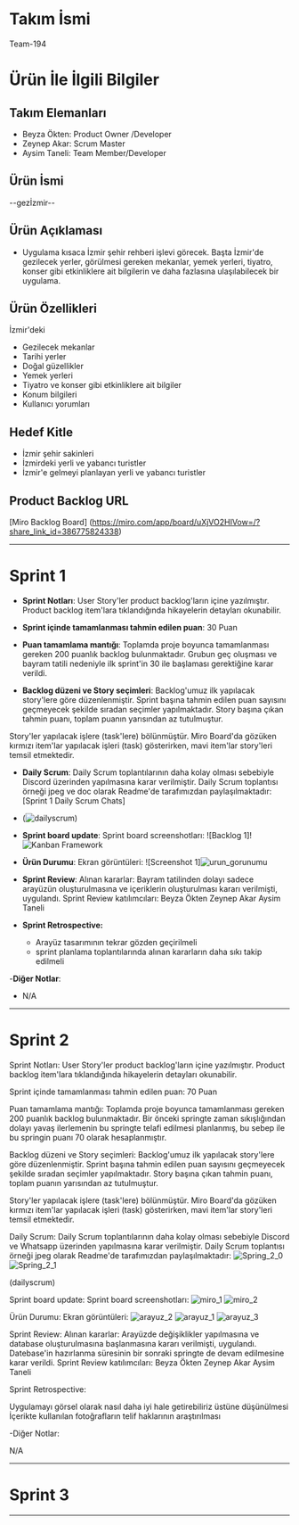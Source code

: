 # **Takım İsmi**

Team-194

# Ürün İle İlgili Bilgiler

## Takım Elemanları

- Beyza Ökten:  Product Owner /Developer
- Zeynep Akar:  Scrum Master
- Aysim Taneli: Team Member/Developer

## Ürün İsmi

--gezİzmir--

## Ürün Açıklaması

- Uygulama kısaca İzmir şehir rehberi işlevi görecek. Başta İzmir'de gezilecek yerler, görülmesi gereken mekanlar, yemek yerleri, tiyatro, konser gibi etkinliklere ait bilgilerin ve daha fazlasına ulaşılabilecek bir uygulama.

## Ürün Özellikleri

İzmir'deki
- Gezilecek mekanlar
- Tarihi yerler
- Doğal güzellikler
- Yemek yerleri
- Tiyatro ve konser gibi etkinliklere ait bilgiler
- Konum bilgileri
- Kullanıcı yorumları


## Hedef Kitle

- İzmir şehir sakinleri
- İzmirdeki yerli ve yabancı turistler
- İzmir'e gelmeyi planlayan yerli ve yabancı turistler

## Product Backlog URL

[Miro Backlog Board] (https://miro.com/app/board/uXjVO2HIVow=/?share_link_id=386775824338)

---

# Sprint 1

- **Sprint Notları**: User Story'ler product backlog'ların içine yazılmıştır. Product backlog item'lara tıklandığında hikayelerin detayları okunabilir.

- **Sprint içinde tamamlanması tahmin edilen puan**: 30 Puan

- **Puan tamamlama mantığı**: Toplamda proje boyunca tamamlanması gereken 200 puanlık backlog bulunmaktadır. Grubun geç oluşması ve bayram tatili nedeniyle ilk sprint'in 30 ile başlaması gerektiğine karar verildi.

- **Backlog düzeni ve Story seçimleri**: Backlog'umuz ilk yapılacak story'lere göre düzenlenmiştir. Sprint başına tahmin edilen puan sayısını geçmeyecek şekilde sıradan seçimler yapılmaktadır. Story başına çıkan tahmin puanı, toplam puanın yarısından az tutulmuştur. 

Story'ler yapılacak işlere (task'lere) bölünmüştür. Miro Board'da gözüken kırmızı item'lar yapılacak işleri (task) gösterirken, mavi item'lar story'leri temsil etmektedir.


- **Daily Scrum**: Daily Scrum toplantılarının daha kolay olması sebebiyle Discord üzerinden yapılmasına karar verilmiştir. Daily Scrum toplantısı örneği jpeg ve doc olarak Readme'de tarafımızdan paylaşılmaktadır: [Sprint 1 Daily Scrum Chats]
- (![dailyscrum](https://user-images.githubusercontent.com/104415392/167464573-28819376-585f-4daa-95b7-54097a3feead.png))

- **Sprint board update**: Sprint board screenshotları: 
![Backlog 1]!![Kanban Framework](https://user-images.githubusercontent.com/104415392/167491529-c8cc513c-e750-4ca2-98fb-0756030cce4e.jpg)

- **Ürün Durumu**: Ekran görüntüleri:
  ![Screenshot 1]![urun_gorunumu](https://user-images.githubusercontent.com/104415392/167465584-5188f3af-a8db-4e58-8ed1-45b2273eee55.jpeg)
 

- **Sprint Review**: 
Alınan kararlar: Bayram tatilinden dolayı sadece arayüzün oluşturulmasına ve içeriklerin oluşturulması kararı verilmişti, uygulandı. 
Sprint Review katılımcıları: 
Beyza Ökten
Zeynep Akar
Aysim Taneli

- **Sprint Retrospective:**
  - Arayüz tasarımının tekrar gözden geçirilmeli
  - sprint planlama toplantılarında alınan kararların daha sıkı takip edilmeli
   

-**Diğer Notlar**:
- N/A

---

# Sprint 2

Sprint Notları: User Story'ler product backlog'ların içine yazılmıştır. Product backlog item'lara tıklandığında hikayelerin detayları okunabilir.

Sprint içinde tamamlanması tahmin edilen puan: 70 Puan

Puan tamamlama mantığı: Toplamda proje boyunca tamamlanması gereken 200 puanlık backlog bulunmaktadır. Bir önceki springte zaman sıkışlığından dolayı yavaş ilerlemenin bu springte telafi edilmesi planlanmış, bu sebep ile bu springin puanı 70 olarak hesaplanmıştır. 

Backlog düzeni ve Story seçimleri: Backlog'umuz ilk yapılacak story'lere göre düzenlenmiştir. Sprint başına tahmin edilen puan sayısını geçmeyecek şekilde sıradan seçimler yapılmaktadır. Story başına çıkan tahmin puanı, toplam puanın yarısından az tutulmuştur.

Story'ler yapılacak işlere (task'lere) bölünmüştür. Miro Board'da gözüken kırmızı item'lar yapılacak işleri (task) gösterirken, mavi item'lar story'leri temsil etmektedir.

Daily Scrum: Daily Scrum toplantılarının daha kolay olması sebebiyle Discord ve Whatsapp üzerinden yapılmasına karar verilmiştir. Daily Scrum toplantısı örneği jpeg olarak Readme'de tarafımızdan paylaşılmaktadır: ![Spring_2_0](https://user-images.githubusercontent.com/104415392/169640368-8982e050-a351-4ff8-8fcd-b0754cca0608.PNG)
![Spring_2_1](https://user-images.githubusercontent.com/104415392/169640401-e9630138-cdf3-42c5-a43b-8e7a9efd87af.png)

(dailyscrum)

Sprint board update: Sprint board screenshotları: ![miro_1](https://user-images.githubusercontent.com/104415392/169640429-7c946de9-0f40-495e-9633-fd93bc5e1d94.jpg)
![miro_2](https://user-images.githubusercontent.com/104415392/169640430-32fede49-c5bb-45db-bf99-e9b26bcb4f6c.jpg)

Ürün Durumu: Ekran görüntüleri: ![arayuz_2](https://user-images.githubusercontent.com/104415392/169640716-e2453480-4cf1-45fc-9cb5-6beab467ff7e.jpeg)
![arayuz_1](https://user-images.githubusercontent.com/104415392/169640717-1d35a7c3-dd45-4b03-b762-22faa7fffc9a.jpeg)
![arayuz_3](https://user-images.githubusercontent.com/104415392/169640721-a10e7018-acaf-44ab-8368-51eb967aff93.jpeg)

Sprint Review: Alınan kararlar: Arayüzde değişiklikler yapılmasına ve database oluşturulmasına başlanmasına kararı verilmişti, uygulandı. Datebase'in hazırlanma süresinin bir sonraki springte de devam edilmesine karar verildi. Sprint Review katılımcıları: Beyza Ökten Zeynep Akar Aysim Taneli

Sprint Retrospective:

Uygulamayı görsel olarak nasıl daha iyi hale getirebiliriz üstüne düşünülmesi
İçerikte kullanılan fotoğrafların telif haklarının araştırılması

-Diğer Notlar:

N/A

---

# Sprint 3

---
